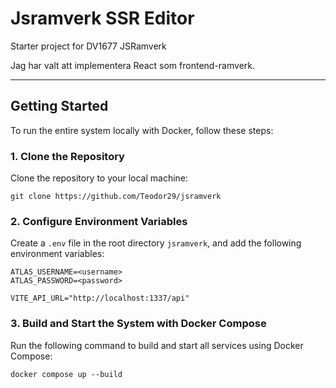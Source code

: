 # Jsramverk SSR Editor

Starter project for DV1677 JSRamverk

Jag har valt att implementera React som frontend-ramverk.

---

## Getting Started

To run the entire system locally with Docker, follow these steps:

### 1. Clone the Repository

Clone the repository to your local machine:

```
git clone https://github.com/Teodor29/jsramverk
```

### 2. Configure Environment Variables

Create a `.env` file in the root directory `jsramverk`, and add the following environment variables:

```
ATLAS_USERNAME=<username>
ATLAS_PASSWORD=<password>

VITE_API_URL="http://localhost:1337/api"
```

### 3. Build and Start the System with Docker Compose

Run the following command to build and start all services using Docker Compose:

```
docker compose up --build
```
